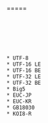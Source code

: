 
=====



```
```


```



```



```


* UTF-8
* UTF-16 LE
* UTF-16 BE
* UTF-32 LE
* UTF-32 BE
* Big5
* EUC-JP
* EUC-KR
* GB18030
* KOI8-R

